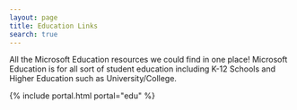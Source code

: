 ```yaml
---
layout: page
title: Education Links
search: true
---
```


All the Microsoft Education resources we could find in one place! Microsoft Education is for all sort of student education including K-12 Schools and Higher Education such as University/College.

{% include portal.html portal="edu" %}
